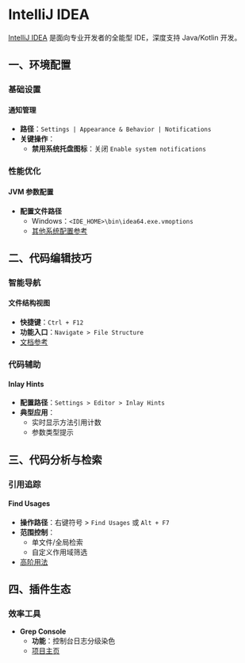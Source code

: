 # IntelliJ IDEA

[IntelliJ IDEA](https://www.jetbrains.com/zh-cn/idea/) 是面向专业开发者的全能型 IDE，深度支持 Java/Kotlin 开发。

## 一、环境配置

### 基础设置

#### 通知管理

- **路径**：`Settings | Appearance & Behavior | Notifications`
- **关键操作**：
  - **禁用系统托盘图标**：关闭 `Enable system notifications`

### 性能优化

#### JVM 参数配置

- **配置文件路径**
  - Windows：`<IDE_HOME>\bin\idea64.exe.vmoptions`
  - [其他系统配置参考](https://www.jetbrains.com/help/idea/tuning-the-ide.html)

## 二、代码编辑技巧

### 智能导航

#### 文件结构视图

- **快捷键**：`Ctrl + F12`
- **功能入口**：`Navigate > File Structure`
- [文档参考](https://www.jetbrains.com/help/idea/viewing-structure-of-a-source-file.html)

### 代码辅助

#### Inlay Hints

- **配置路径**：`Settings > Editor > Inlay Hints`
- **典型应用**：
  - 实时显示方法引用计数
  - 参数类型提示

## 三、代码分析与检索

### 引用追踪

#### Find Usages

- **操作路径**：右键符号 > `Find Usages` 或 `Alt + F7`
- **范围控制**：
  - 单文件/全局检索
  - 自定义作用域筛选
- [高阶用法](https://www.jetbrains.com/help/idea/find-highlight-usages.html)

## 四、插件生态

### 效率工具

- **Grep Console**
  - **功能**：控制台日志分级染色
  - [项目主页](https://github.com/krasa/GrepConsole)

